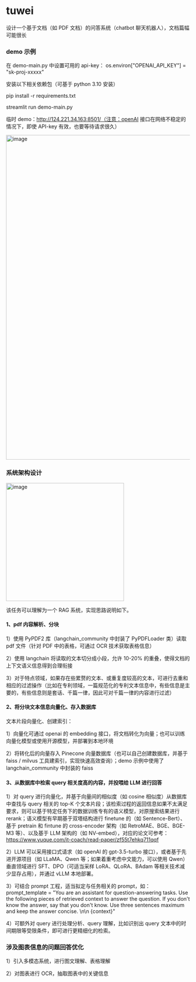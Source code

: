 # tuwei

设计一个基于文档（如 PDF 文档）的问答系统（chatbot 聊天机器人），文档篇幅可能很长


### demo 示例

在 demo-main.py 中设置可用的 api-key：
os.environ["OPENAI_API_KEY"] = "sk-proj-xxxxx"

安装以下相关依赖包（可基于 python 3.10 安装）

pip install -r requirements.txt

streamlit run demo-main.py

临时 demo：http://124.221.34.163:8501/（注意：openAI 接口在网络不稳定的情况下，即使 API-key 有效，也要等待请求很久）

<img width="888" alt="image" src="https://github.com/user-attachments/assets/4d6424c3-70f5-4339-b8f8-25bf27127157" />


### 系统架构设计
<img width="323" alt="image" src="https://github.com/user-attachments/assets/91cef89e-1254-4c09-8740-93005f498ec2" />

该任务可以理解为一个 RAG 系统，实现思路说明如下。

#### 1、pdf 内容解析、分块

1）使用 PyPDF2 库（langchain_community 中封装了 PyPDFLoader 类）读取 pdf 文件（针对 PDF 中的表格，可通过 OCR 技术获取表格信息）

2）使用 langchain 将读取的文本切分成小段，允许 10-20% 的重叠，使得文档的上下文语义信息得到合理衔接

3）对于特点领域，如果存在些累赘的文本、或重复度较高的文本，可进行去重和相应的过滤操作（比如在专利领域，一篇规范化的专利文本信息中，有些信息是主要的，有些信息则是套话、千篇一律，因此可对千篇一律的内容进行过滤）


#### 2、将分块文本信息向量化、存入数据库

文本片段向量化、创建索引：

1）向量化可通过 openai 的 embedding 接口，将文档转化为向量；也可以训练向量化模型或使用开源模型，并部署到本地环境

2）将转化后的向量存入 Pinecone 向量数据库（也可以自己创建数据库，并基于 faiss / milvus 工具建索引，实现快速高效查询）；demo 示例中使用了 langchain_community 中封装的 faiss


#### 3、从数据库中检索 query 相关度高的内容，并投喂给 LLM 进行回答

1）对 query 进行向量化，并基于向量间的相似度（如 cosine 相似度）从数据库中查找与 query 相关的 top-K 个文本片段；该检索过程的返回信息如果不太满足要求，则可以基于特定任务下的数据训练专有的语义模型，对原搜索结果进行 rerank；语义模型有早期基于双塔结构进行 finetune 的（如 Sentence-Bert）、基于 pretrain 和 fintune 的 cross-encoder 架构（如 RetroMAE、BGE、BGE-M3 等）、以及基于 LLM 架构的（如 NV-embed），对应的论文可参考：https://www.yuque.com/it-coach/read-paper/zf55t7ehkq711qqf

2）LLM 可以采用接口式请求（如 openAI 的 gpt-3.5-turbo 接口），或者基于先进开源项目（如 LLaMA、Qwen 等；如果着重考虑中文能力，可以使用 Qwen）垂直领域进行 SFT、DPO（可适当采样 LoRA、QLoRA、BAdam 等相关技术减少显存占用），并通过 vLLM 本地部署。

3）可结合 prompt 工程，适当拟定与任务相关的 prompt，如：prompt_template = "You are an assistant for question-answering tasks. Use the following pieces of retrieved context to answer the question. If you don't know the answer, say that you don't know. Use three sentences maximum and keep the answer concise. \n\n {context}"

4）可额外对 query 进行处理分析、query 理解，比如识别出 query 文本中的时间期限等受限条件，即可进行更精细化的检索。


### 涉及图表信息的问题回答优化

1）引入多模态系统，进行图文理解、表格理解

2）对图表进行 OCR，抽取图表中的关键信息
